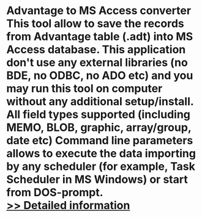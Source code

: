 # Advantage to MS Access converter<br />This tool allow to save the records from Advantage table (.adt) into MS Access database. This application don't use any external libraries (no BDE, no ODBC, no ADO etc) and you may run this tool on computer without any additional setup/install. All field types supported (including MEMO, BLOB, graphic, array/group, date etc) Command line parameters allows to execute the data importing by any scheduler (for example, Task Scheduler in MS Windows) or start from DOS-prompt.<br />[>> Detailed information](https://secure.shareit.com/shareit/product.html?productid=300639979&affiliateid=200057808)